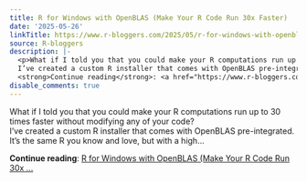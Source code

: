 ```yaml
---
title: R for Windows with OpenBLAS (Make Your R Code Run 30x Faster)
date: '2025-05-26'
linkTitle: https://www.r-bloggers.com/2025/05/r-for-windows-with-openblas-make-your-r-code-run-30x-faster/
source: R-bloggers
description: |-
  <p>What if I told you that you could make your R computations run up to 30 times faster without modifying any of your code?<br />
  I’ve created a custom R installer that comes with OpenBLAS pre-integrated. It’s the same R you know and love, but with a high...</p>
  <strong>Continue reading</strong>: <a href="https://www.r-bloggers.com/2025/05/r-for-windows-with-openblas-make-your-r-code-run-30x-faster/">R for Windows with OpenBLAS (Make Your R Code Run 30x ...
disable_comments: true
---
```

<p>What if I told you that you could make your R computations run up to 30 times faster without modifying any of your code?<br />
I’ve created a custom R installer that comes with OpenBLAS pre-integrated. It’s the same R you know and love, but with a high...</p>
<strong>Continue reading</strong>: <a href="https://www.r-bloggers.com/2025/05/r-for-windows-with-openblas-make-your-r-code-run-30x-faster/">R for Windows with OpenBLAS (Make Your R Code Run 30x ...